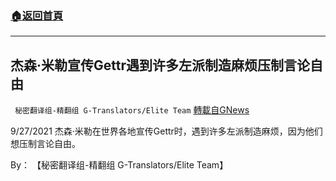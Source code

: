 ###  [:house:返回首頁](https://github.com/ourhimalayas/txt)
---


## 杰森·米勒宣传Gettr遇到许多左派制造麻烦压制言论自由
` 秘密翻译组-精翻组 G-Translators/Elite Team` [轉載自GNews](https://gnews.org/zh-hans/1560397/)

9/27/2021 杰森·米勒在世界各地宣传Gettr时，遇到许多左派制造麻烦，因为他们想压制言论自由。

By： 【秘密翻译组-精翻组 G-Translators/Elite Team】

